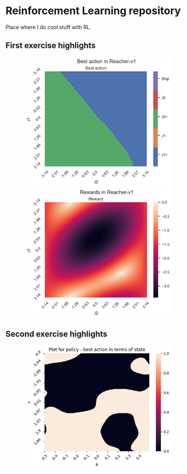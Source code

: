 # Reinforcement Learning repository

Place where I do cool stuff with RL.

## First exercise highlights

<p align="center">
    <img src="assets/ex1-task4-best_action.png" width="400">
    <img src="assets/ex1-task4-rewards.png" width="400">
</p>

## Second exercise highlights

<p align="center">
    <img src="assets/ex2.png" width="400">
</p>
